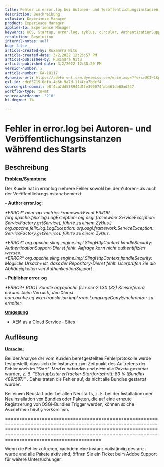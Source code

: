 ```yaml
---
title: Fehler in error.log bei Autoren- und Veröffentlichungsinstanzen während des Starts
description: Beschreibung
solution: Experience Manager
product: Experience Manager
applies-to: Experience Manager
keywords: KCS, Startup, error.log, zyklus, circular, AuthenticationSupport
resolution: Resolution
internal-notes: null
bug: false
article-created-by: Ruxandra Nitu
article-created-date: 3/2/2022 12:23:57 PM
article-published-by: Ruxandra Nitu
article-published-date: 3/2/2022 12:30:20 PM
version-number: 5
article-number: KA-18117
dynamics-url: https://adobe-ent.crm.dynamics.com/main.aspx?forceUCI=1&pagetype=entityrecord&etn=knowledgearticle&id=40187aa0-239a-ec11-b400-00224805ad55
exl-id: cdc65719-0efa-4e50-9a7d-1144ca7bdcf4
source-git-commit: e8f4ca2dd578944d4fe399074fab461de88ad247
workflow-type: tm+mt
source-wordcount: '210'
ht-degree: 1%

---
```


# Fehler in error.log bei Autoren- und Veröffentlichungsinstanzen während des Starts

## Beschreibung


<u><b>Problem/Symptome</b></u>

Der Kunde hat in error.log mehrere Fehler sowohl bei der Autoren- als auch der Veröffentlichungsinstanz bemerkt:

<b>- Author error.log:</b>

*\*ERROR\* aem-api-metrics FrameworkEvent ERROR (org.apache.felix.log.LogException: org.osgi.framework.ServiceException: ServiceFactory.getService() führte zu einem Zyklus.)
<br>org.apache.felix.log.LogException: org.osgi.framework.ServiceException: ServiceFactory.getService() führte zu einem Zyklus.*



*\*ERROR\* org.apache.sling.engine.impl.SlingHttpContext handleSecurity: AuthenticationSupport-Dienst fehlt. Anfrage kann nicht authentifiziert werden.
<br>\*ERROR\* org.apache.sling.engine.impl.SlingHttpContext handleSecurity: Mögliche Ursache ist, dass der Repository-Dienst fehlt. Überprüfen Sie die Abhängigkeiten von AuthenticationSupport .*



<b>- Publisher error.log</b>

*\*ERROR\* ROOT Bundle org.apache.felix.scr:2.1.30 (32) Kreisreferenz erkannt beim Versuch, den Dienst com.adobe.cq.wcm.translation.impl.sync.LanguageCopySynchronizer zu erhalten*



<u><b>Umgebung</b></u>

- AEM as a Cloud Service - Sites



## Auflösung


<u><b>Ursache:</b></u>

Bei der Analyse der vom Kunden bereitgestellten Fehlerprotokolle wurde festgestellt, dass sich die Instanzen zum Zeitpunkt des Auftretens der Fehler noch im &quot;Start&quot;-Modus befanden und nicht alle Pakete gestartet wurden, z. B. *&quot;StartupListenerTracker-Startfortschritt: 83 % (Bundles 489/587)&quot;* . Daher traten die Fehler auf, da nicht alle Bundles gestartet wurden.

Bei einem Neustart oder bei allen Neustarts, z. B. bei der Installation oder Neuinstallation von Bundles oder Paketen, die auf eine erneute Registrierung von OSGi-Bundles Trigger werden, können solche Ausnahmen häufig vorkommen.



==========================================================================================================================================================================================================================================================

Wenn die Fehler auftreten, nachdem eine Instanz vollständig gestartet wurde und alle Pakete aktiv sind, öffnen Sie ein Ticket beim Adobe Support für weitere Untersuchungen.
